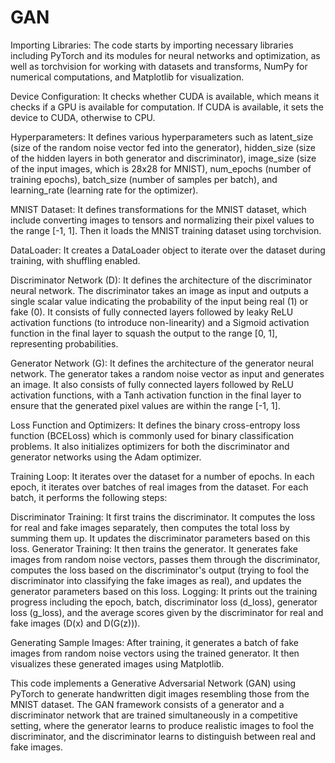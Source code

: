 # GAN
Importing Libraries: The code starts by importing necessary libraries including PyTorch and its modules for neural networks and optimization, as well as torchvision for working with datasets and transforms, NumPy for numerical computations, and Matplotlib for visualization.

Device Configuration: It checks whether CUDA is available, which means it checks if a GPU is available for computation. If CUDA is available, it sets the device to CUDA, otherwise to CPU.

Hyperparameters: It defines various hyperparameters such as latent_size (size of the random noise vector fed into the generator), hidden_size (size of the hidden layers in both generator and discriminator), image_size (size of the input images, which is 28x28 for MNIST), num_epochs (number of training epochs), batch_size (number of samples per batch), and learning_rate (learning rate for the optimizer).

MNIST Dataset: It defines transformations for the MNIST dataset, which include converting images to tensors and normalizing their pixel values to the range [-1, 1]. Then it loads the MNIST training dataset using torchvision.

DataLoader: It creates a DataLoader object to iterate over the dataset during training, with shuffling enabled.

Discriminator Network (D): It defines the architecture of the discriminator neural network. The discriminator takes an image as input and outputs a single scalar value indicating the probability of the input being real (1) or fake (0). It consists of fully connected layers followed by leaky ReLU activation functions (to introduce non-linearity) and a Sigmoid activation function in the final layer to squash the output to the range [0, 1], representing probabilities.

Generator Network (G): It defines the architecture of the generator neural network. The generator takes a random noise vector as input and generates an image. It also consists of fully connected layers followed by ReLU activation functions, with a Tanh activation function in the final layer to ensure that the generated pixel values are within the range [-1, 1].

Loss Function and Optimizers: It defines the binary cross-entropy loss function (BCELoss) which is commonly used for binary classification problems. It also initializes optimizers for both the discriminator and generator networks using the Adam optimizer.

Training Loop: It iterates over the dataset for a number of epochs. In each epoch, it iterates over batches of real images from the dataset. For each batch, it performs the following steps:

Discriminator Training: It first trains the discriminator. It computes the loss for real and fake images separately, then computes the total loss by summing them up. It updates the discriminator parameters based on this loss. Generator Training: It then trains the generator. It generates fake images from random noise vectors, passes them through the discriminator, computes the loss based on the discriminator's output (trying to fool the discriminator into classifying the fake images as real), and updates the generator parameters based on this loss. Logging: It prints out the training progress including the epoch, batch, discriminator loss (d_loss), generator loss (g_loss), and the average scores given by the discriminator for real and fake images (D(x) and D(G(z))).

Generating Sample Images: After training, it generates a batch of fake images from random noise vectors using the trained generator. It then visualizes these generated images using Matplotlib.

This code implements a Generative Adversarial Network (GAN) using PyTorch to generate handwritten digit images resembling those from the MNIST dataset. The GAN framework consists of a generator and a discriminator network that are trained simultaneously in a competitive setting, where the generator learns to produce realistic images to fool the discriminator, and the discriminator learns to distinguish between real and fake images.
